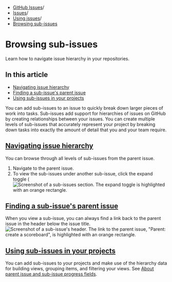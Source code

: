   * [GitHub Issues](https://docs.github.com/en/issues "GitHub Issues")/
  * [Issues](https://docs.github.com/en/issues/tracking-your-work-with-issues "Issues")/
  * [Using issues](https://docs.github.com/en/issues/tracking-your-work-with-issues/using-issues "Using issues")/
  * [Browsing sub-issues](https://docs.github.com/en/issues/tracking-your-work-with-issues/using-issues/browsing-sub-issues "Browsing sub-issues")


# Browsing sub-issues
Learn how to navigate issue hierarchy in your repositories.
## In this article
  * [Navigating issue hierarchy](https://docs.github.com/en/issues/tracking-your-work-with-issues/using-issues/browsing-sub-issues#navigating-issue-hierarchy)
  * [Finding a sub-issue's parent issue](https://docs.github.com/en/issues/tracking-your-work-with-issues/using-issues/browsing-sub-issues#finding-a-sub-issues-parent-issue)
  * [Using sub-issues in your projects](https://docs.github.com/en/issues/tracking-your-work-with-issues/using-issues/browsing-sub-issues#using-sub-issues-in-your-projects)


You can add sub-issues to an issue to quickly break down larger pieces of work into tasks. Sub-issues add support for hierarchies of issues on GitHub by creating relationships between your issues. You can create multiple levels of sub-issues that accurately represent your project by breaking down tasks into exactly the amount of detail that you and your team require.
## [Navigating issue hierarchy](https://docs.github.com/en/issues/tracking-your-work-with-issues/using-issues/browsing-sub-issues#navigating-issue-hierarchy)
You can browse through all levels of sub-issues from the parent issue.
  1. Navigate to the parent issue.
  2. To view the sub-issues under another sub-issue, click the expand toggle (
![Screenshot of a sub-issues section. The expand toggle is highlighted with an orange rectangle.](https://docs.github.com/assets/cb-44873/images/help/issues/sub-issue-expand.png)


## [Finding a sub-issue's parent issue](https://docs.github.com/en/issues/tracking-your-work-with-issues/using-issues/browsing-sub-issues#finding-a-sub-issues-parent-issue)
When you view a sub-issue, you can always find a link back to the parent issue in the header below the issue title.
![Screenshot of a sub-issue's header. The link to the parent issue, "Parent: create a scoreboard", is highlighted with an orange rectangle.](https://docs.github.com/assets/cb-17326/images/help/issues/sub-issue-parent.png)
## [Using sub-issues in your projects](https://docs.github.com/en/issues/tracking-your-work-with-issues/using-issues/browsing-sub-issues#using-sub-issues-in-your-projects)
You can add sub-issues to your projects and make use of the hierarchy data for building views, grouping items, and filtering your views. See [About parent issue and sub-issue progress fields](https://docs.github.com/en/issues/planning-and-tracking-with-projects/understanding-fields/about-parent-issue-and-sub-issue-progress-fields).
